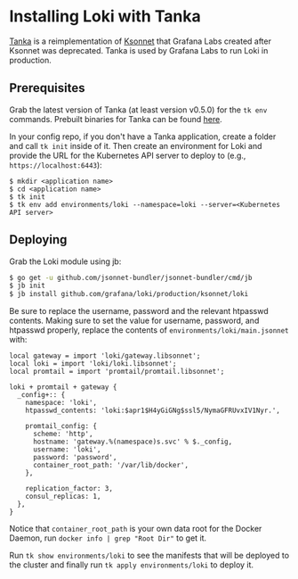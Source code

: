 # Installing Loki with Tanka

[Tanka](https://tanka.dev) is a reimplementation of
[Ksonnet](https://ksonnet.io) that Grafana Labs created after Ksonnet was
deprecated. Tanka is used by Grafana Labs to run Loki in production.

## Prerequisites

Grab the latest version of Tanka (at least version v0.5.0) for the `tk env`
commands. Prebuilt binaries for Tanka can be found
[here](https://github.com/grafana/tanka/releases/tag/v0.5.0).

In your config repo, if you don't have a Tanka application, create a folder and
call `tk init` inside of it. Then create an environment for Loki and provide the
URL for the Kubernetes API server to deploy to (e.g., `https://localhost:6443`):

```
$ mkdir <application name>
$ cd <application name>
$ tk init
$ tk env add environments/loki --namespace=loki --server=<Kubernetes API server>
```

## Deploying

Grab the Loki module using jb:

```bash
$ go get -u github.com/jsonnet-bundler/jsonnet-bundler/cmd/jb
$ jb init
$ jb install github.com/grafana/loki/production/ksonnet/loki
```

Be sure to replace the username, password and the relevant htpasswd contents.
Making sure to set the value for username, password, and htpasswd properly,
replace the contents of `environments/loki/main.jsonnet` with:

```jsonnet
local gateway = import 'loki/gateway.libsonnet';
local loki = import 'loki/loki.libsonnet';
local promtail = import 'promtail/promtail.libsonnet';

loki + promtail + gateway {
  _config+:: {
    namespace: 'loki',
    htpasswd_contents: 'loki:$apr1$H4yGiGNg$ssl5/NymaGFRUvxIV1Nyr.',

    promtail_config: {
      scheme: 'http',
      hostname: 'gateway.%(namespace)s.svc' % $._config,
      username: 'loki',
      password: 'password',
      container_root_path: '/var/lib/docker',
    },

    replication_factor: 3,
    consul_replicas: 1,
  },
}
```

Notice that `container_root_path` is your own data root for the Docker Daemon,
run `docker info | grep "Root Dir"` to get it.

Run `tk show environments/loki` to see the manifests that will be deployed to the cluster and
finally run `tk apply environments/loki` to deploy it.
